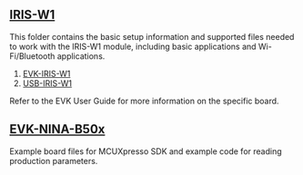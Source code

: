 ## [IRIS-W1](EVK-IRIS-W1)


This folder contains the basic setup information and supported files needed to work with the IRIS-W1 module, including basic applications and Wi-Fi/Bluetooth applications.


1. [EVK-IRIS-W1](IRIS-W1/EVK-IRIS-W1)
2. [USB-IRIS-W1](IRIS-W1/USB-IRIS-W1)

Refer to the EVK User Guide for more information on the specific board.


## [EVK-NINA-B50x](EVK-NINA-B50x)
Example board files for MCUXpresso SDK and example code for reading production parameters.